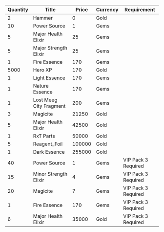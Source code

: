 | Quantity | Title | Price | Currency |  Requirement |
| -------- | ----- | ----- | -------- |  ----------- |
| 2 | Hammer | 0 | Gold |  |
| 10 | Power Source | 1 | Gems |  |
| 5 | Major Health Elixir | 25 | Gems |  |
| 5 | Major Strength Elixir | 25 | Gems |  |
| 1 | Fire Essence | 170 | Gems |  |
| 5000 | Hero XP | 170 | Gold |  |
| 1 | Light Essence | 170 | Gems |  |
| 1 | Nature Essence | 170 | Gems |  |
| 1 | Lost Meeg City Fragment | 200 | Gems |  |
| 3 | Magicite | 21250 | Gold |  |
| 5 | Major Health Elixir | 42500 | Gold |  |
| 1 | RxT Parts | 50000 | Gold |  |
| 5 | Reagent_Foil | 100000 | Gold |  |
| 1 | Dark Essence | 255000 | Gold |  |
| 40 | Power Source | 1 | Gems | VIP Pack 3 Required |
| 15 | Minor Strength Elixir | 4 | Gems | VIP Pack 3 Required |
| 20 | Magicite | 7 | Gems | VIP Pack 3 Required |
| 1 | Fire Essence | 170 | Gems | VIP Pack 3 Required |
| 6 | Major Health Elixir | 35000 | Gold | VIP Pack 3 Required |
